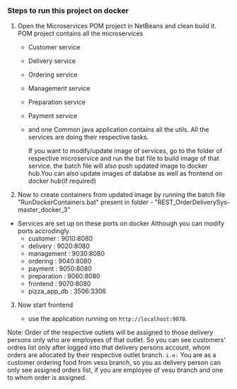 

### Steps to run this project on docker

1. Open the Microservices POM project in NetBeans and clean build it. POM project contains all the microservices
   - Customer service
   - Delivery service
   - Ordering service
   - Management service
   - Preparation service
   - Payment service
   - and one Common java application contains all the utils.
     All the services are doing their respective tasks.

     If you want to modify/update image of services, go to the folder of respective microservice and run the bat file to build image of that service. the batch file will also push updated image to docker hub.You can also update images of databse as well as frontend on docker hub(if required)

     
2. Now to create containers from updated image by running the batch file "RunDockerContainers.bat" present in folder - "REST_OrderDeliverySys-master_docker_3"

- Services are set up on these ports on docker Although you can modify ports accrodingly. 
  - customer : 9010:8080
  - delivery : 9020:8080
  - management : 9030:8080
  - ordering : 9040:8080
  - payment : 9050:8080
  - preparation : 9060:8080
  - frontend : 9070:8080
  - pizza_app_db : 3506:3306

3. Now start frontend

   -  use the application running on `http://localhost:9070`.

Note: Order of the respective outlets will be assigned to those delivery persons only who are employees of that outlet. So you can see customers' ordres list only after logged into that delivery persons account, whom orders are allocated by their respective outlet branch. `i.e:` You are as a customer ordering food from vesu branch, so you as delivery person can only see assigned orders list, if you are employee of vesu branch and one to whom order is assigned.
